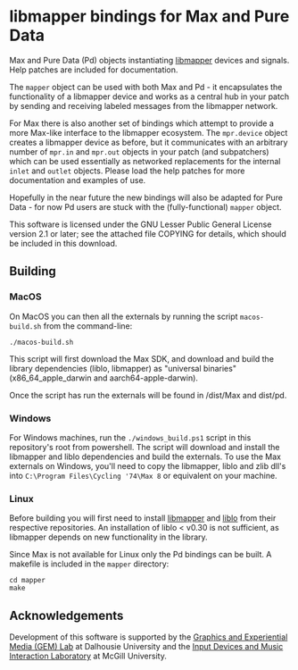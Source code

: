 # libmapper bindings for Max and Pure Data

Max and Pure Data (Pd) objects instantiating [libmapper][1] devices and signals. Help patches are
included for documentation.

The `mapper` object can be used with both Max and Pd - it encapsulates the functionality of a
libmapper device and works as a central hub in your patch by sending and receiving labeled messages
from the libmapper network.

For Max there is also another set of bindings which attempt to provide a more Max-like interface to
the libmapper ecosystem. The `mpr.device` object creates a libmapper device as before, but it
communicates with an arbitrary number of `mpr.in` and `mpr.out` objects in your patch (and
subpatchers) which can be used essentially as networked replacements for the internal `inlet` and
`outlet` objects. Please load the help patches for more documentation and examples of use.

Hopefully in the near future the new bindings will also be adapted for Pure Data - for now Pd users
are stuck with the (fully-functional) `mapper` object.

This software is licensed under the GNU Lesser Public General License version 2.1 or later; see the
attached file COPYING for details, which should be included in this download.

## Building

### MacOS

On MacOS you can then all the externals by running the script `macos-build.sh` from the command-line:

```
./macos-build.sh

```

This script will first download the Max SDK, and download and build the library dependencies (liblo,
libmapper) as "universal binaries" (x86_64_apple_darwin and aarch64-apple-darwin).

Once the script has run the externals will be found in /dist/Max and dist/pd.

### Windows

For Windows machines, run the `./windows_build.ps1` script in this repository's root from
powershell. The script will download and install the libmapper and liblo dependencies and build the
externals. To use the Max externals on Windows, you'll need to copy the libmapper, liblo and zlib
dll's into `C:\Program Files\Cycling '74\Max 8` or equivalent on your machine.

### Linux

Before building you will first need to install [libmapper][1] and [liblo][2] from their respective
repositories. An installation of liblo < v0.30 is not sufficient, as libmapper depends on new
functionality in the library.

Since Max is not available for Linux only the Pd bindings can be built. A makefile is included in
the `mapper` directory:

```
cd mapper
make

```

## Acknowledgements

Development of this software is supported by the [Graphics and Experiential Media (GEM) Lab][3] at
Dalhousie University and the [Input Devices and Music Interaction Laboratory][4] at McGill
University.

[1]: http://github.com/libmapper/libmapper
[2]: http://github.com/radarsat1/liblo
[3]: https://gem.cs.dal.ca/
[4]: http://idmil.org/software/libmapper
